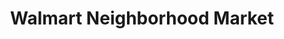 ---
title: "Walmart Neighborhood Market"
url: /jacksonville/walmart-neighborhood-market-wilson-boulevard/
shop: Supermarkt
---